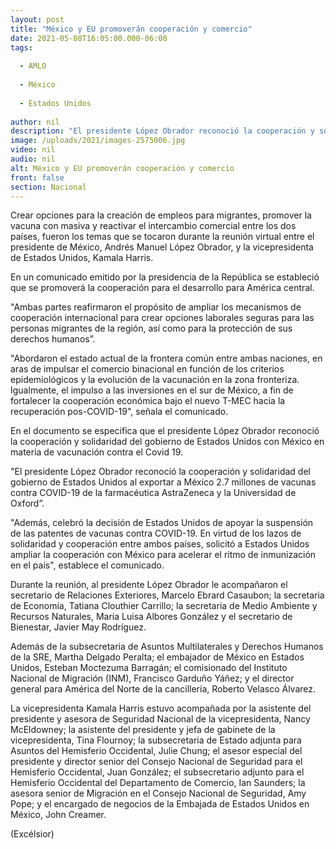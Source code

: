```yaml
---
layout: post
title: "México y EU promoverán cooperación y comercio"
date: 2021-05-08T16:05:00.000-06:00
tags:
  
  - AMLO
  
  - México
  
  - Estados Unidos
  
author: nil
description: "El presidente López Obrador reconoció la cooperación y solidaridad del gobierno de Estados Unidos con México en materia de vacunación contra el Covid-19"
image: /uploads/2021/images-2575006.jpg
video: nil
audio: nil
alt: México y EU promoverán cooperación y comercio
front: false
section: Nacional
---
```


Crear opciones para la creación de empleos para migrantes, promover la vacuna con masiva y reactivar el intercambio comercial entre los dos países, fueron los temas que se tocaron durante la reunión virtual entre el presidente de México, Andrés Manuel López Obrador, y la vicepresidenta de Estados Unidos, Kamala Harris.

En un comunicado emitido por la presidencia de la República se estableció que se promoverá la cooperación para el desarrollo para América central.

"Ambas partes reafirmaron el propósito de ampliar los mecanismos de cooperación internacional para crear opciones laborales seguras para las personas migrantes de la región, así como para la protección de sus derechos humanos”.

"Abordaron el estado actual de la frontera común entre ambas naciones, en aras de impulsar el comercio binacional en función de los criterios epidemiológicos y la evolución de la vacunación en la zona fronteriza. Igualmente, el impulso a las inversiones en el sur de México, a fin de fortalecer la cooperación económica bajo el nuevo T-MEC hacia la recuperación pos-COVID-19", señala el comunicado.

En el documento se especifica que el presidente López Obrador reconoció la cooperación y solidaridad del gobierno de Estados Unidos con México en materia de vacunación contra el Covid 19.

"El presidente López Obrador reconoció la cooperación y solidaridad del gobierno de Estados Unidos al exportar a México 2.7 millones de vacunas contra COVID-19 de la farmacéutica AstraZeneca y la Universidad de Oxford”.

"Además, celebró la decisión de Estados Unidos de apoyar la suspensión de las patentes de vacunas contra COVID-19. En virtud de los lazos de solidaridad y cooperación entre ambos países, solicitó a Estados Unidos ampliar la cooperación con México para acelerar el ritmo de inmunización en el país", establece el comunicado.

Durante la reunión, al presidente López Obrador le acompañaron el secretario de Relaciones Exteriores, Marcelo Ebrard Casaubon; la secretaria de Economía, Tatiana Clouthier Carrillo; la secretaria de Medio Ambiente y Recursos Naturales, María Luisa Albores González y el secretario de Bienestar, Javier May Rodríguez.

Además de la subsecretaria de Asuntos Multilaterales y Derechos Humanos de la SRE, Martha Delgado Peralta; el embajador de México en Estados Unidos, Esteban Moctezuma Barragán; el comisionado del Instituto Nacional de Migración (INM), Francisco Garduño Yáñez; y el director general para América del Norte de la cancillería, Roberto Velasco Álvarez.

La vicepresidenta Kamala Harris estuvo acompañada por la asistente del presidente y asesora de Seguridad Nacional de la vicepresidenta, Nancy McEldowney; la asistente del presidente y jefa de gabinete de la vicepresidenta, Tina Flournoy; la subsecretaria de Estado adjunta para Asuntos del Hemisferio Occidental, Julie Chung; el asesor especial del presidente y director senior del Consejo Nacional de Seguridad para el Hemisferio Occidental, Juan González; el subsecretario adjunto para el Hemisferio Occidental del Departamento de Comercio, Ian Saunders; la asesora senior de Migración en el Consejo Nacional de Seguridad, Amy Pope; y el encargado de negocios de la Embajada de Estados Unidos en México, John Creamer.

(Excélsior)